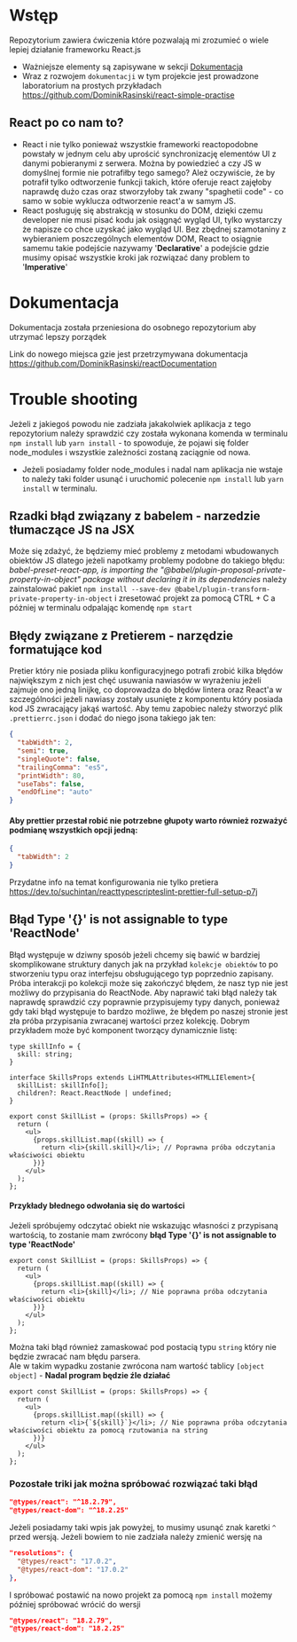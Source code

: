 # Wstęp

Repozytorium zawiera ćwiczenia które pozwalają mi zrozumieć o wiele lepiej działanie frameworku React.js

- Ważniejsze elementy są zapisywane w sekcji [Dokumentacja](#dokumentacja)
- Wraz z rozwojem `dokumentacji` w tym projekcie jest prowadzone laboratorium na prostych przykładach https://github.com/DominikRasinski/react-simple-practise

## React po co nam to?

- React i nie tylko ponieważ wszystkie frameworki reactopodobne powstały w jednym celu aby uprościć synchronizację elementów UI z danymi pobieranymi z serwera. Można by powiedzieć a czy JS w domyślnej formie nie potrafiłby tego samego? Ależ oczywiście, że by potrafił tylko odtworzenie funkcji takich, które oferuje react zajęłoby naprawdę dużo czas oraz stworzyłoby tak zwany "spaghetii code" - co samo w sobie wyklucza odtworzenie react'a w samym JS.
- React posługuję się abstrakcją w stosunku do DOM, dzięki czemu developer nie musi pisać kodu jak osiągnąć wygląd UI, tylko wystarczy że napisze co chce uzyskać jako wygląd UI. Bez zbędnej szamotaniny z wybieraniem poszczególnych elementów DOM, React to osiągnie samemu takie podejście nazywamy '**Declarative**' a podejście gdzie musimy opisać wszystkie kroki jak rozwiązać dany problem to '**Imperative**'

# Dokumentacja

Dokumentacja została przeniesiona do osobnego repozytorium aby utrzymać lepszy porządek

Link do nowego miejsca gzie jest przetrzymywana dokumentacja https://github.com/DominikRasinski/reactDocumentation

# Trouble shooting

Jeżeli z jakiegoś powodu nie zadziała jakakolwiek aplikacja z tego repozytorium należy sprawdzić czy została wykonana komenda w terminalu `npm install` lub `yarn install` - to spowoduje, że pojawi się folder node_modules i wszystkie zależności zostaną zaciągnie od nowa.

- Jeżeli posiadamy folder node_modules i nadal nam aplikacja nie wstaje to należy taki folder usunąć i uruchomić polecenie `npm install` lub `yarn install` w terminalu.

## Rzadki błąd związany z babelem - narzedzie tłumaczące JS na JSX

Może się zdażyć, że będziemy mieć problemy z metodami wbudowanych obiektów JS dlatego jeżeli napotkamy problemy podobne do takiego błędu:
_babel-preset-react-app, is importing the "@babel/plugin-proposal-private-property-in-object" package without declaring it in its dependencies_ należy zainstalować pakiet `npm install --save-dev @babel/plugin-transform-private-property-in-object` i zresetować projekt za pomocą CTRL + C a póżniej w terminalu odpalając komendę `npm start`

## Błędy związane z Pretierem - narzędzie formatujące kod

Pretier który nie posiada pliku konfiguracyjnego potrafi zrobić kilka błędów największym z nich jest chęć usuwania nawiasów w wyrażeniu jeżeli zajmuje ono jedną linijkę, co doprowadza do błędów lintera oraz React'a w szczególności jeżeli nawiasy zostały usunięte z komponentu który posiada kod JS zwracający jakąś wartość.
Aby temu zapobiec należy stworzyć plik `.prettierrc.json` i dodać do niego jsona takiego jak ten:

```json
{
  "tabWidth": 2,
  "semi": true,
  "singleQuote": false,
  "trailingComma": "es5",
  "printWidth": 80,
  "useTabs": false,
  "endOfLine": "auto"
}
```

#### Aby prettier przestał robić nie potrzebne głupoty warto również rozważyć podmianę wszystkich opcji jedną:

```json
{
  "tabWidth": 2
}
```

Przydatne info na temat konfigurowania nie tylko pretiera https://dev.to/suchintan/reacttypescripteslint-prettier-full-setup-p7j

## Błąd Type '{}' is not assignable to type 'ReactNode'

Błąd występuje w dziwny sposób jeżeli chcemy się bawić w bardziej skomplikowane struktury danych jak na przykład `kolekcje obiektów` to po stworzeniu typu oraz interfejsu obsługującego typ poprzednio zapisany. Próba interakcji po kolekcji może się zakończyć błędem, że nasz typ nie jest możliwy do przypisania do ReactNode. Aby naprawić taki błąd należy tak naprawdę sprawdzić czy poprawnie przypisujemy typy danych, ponieważ gdy taki błąd występuje to bardzo możliwe, że błędem po naszej stronie jest zła próba przypisania zwracanej wartości przez kolekcję. Dobrym przykładem może być komponent tworzący dynamicznie listę:

```JSX
type skillInfo = {
  skill: string;
}

interface SkillsProps extends LiHTMLAttributes<HTMLLIElement>{
  skillList: skillInfo[];
  children?: React.ReactNode | undefined;
}

export const SkillList = (props: SkillsProps) => {
  return (
    <ul>
      {props.skillList.map((skill) => {
        return <li>{skill.skill}</li>; // Poprawna próba odczytania właściwości obiektu
      })}
    </ul>
  );
};
```

#### Przykłady błednego odwołania się do wartości

Jeżeli spróbujemy odczytać obiekt nie wskazując własności z przypisaną wartością, to zostanie mam zwrócony **błąd Type '{}' is not assignable to type 'ReactNode'**

```JSX
export const SkillList = (props: SkillsProps) => {
  return (
    <ul>
      {props.skillList.map((skill) => {
        return <li>{skill}</li>; // Nie poprawna próba odczytania właściwości obiektu
      })}
    </ul>
  );
};
```

Można taki błąd również zamaskować pod postacią typu `string` który nie będzie zwracać nam błędu parsera.</br>
Ale w takim wypadku zostanie zwrócona nam wartość tablicy `[object object]` - **Nadal program będzie źle działać**

```JSX
export const SkillList = (props: SkillsProps) => {
  return (
    <ul>
      {props.skillList.map((skill) => {
        return <li>{`${skill}`}</li>; // Nie poprawna próba odczytania właściwości obiektu za pomocą rzutowania na string
      })}
    </ul>
  );
};
```

### Pozostałe triki jak można spróbować rozwiązać taki błąd

```JSON
"@types/react": "^18.2.79",
"@types/react-dom": "^18.2.25"
```

Jeżeli posiadamy taki wpis jak powyżej, to musimy usunąć znak karetki `^` przed wersją. Jeżeli bowiem to nie zadziała należy zmienić wersję na

```JSON
"resolutions": {
  "@types/react": "17.0.2",
  "@types/react-dom": "17.0.2"
},
```

I spróbować postawić na nowo projekt za pomocą `npm install` możemy później spróbować wrócić do wersji

```JSON
"@types/react": "18.2.79",
"@types/react-dom": "18.2.25"
```
